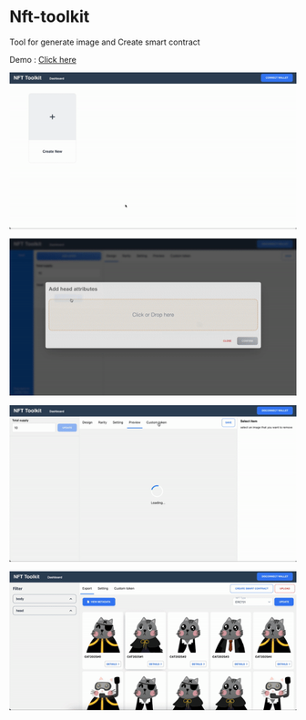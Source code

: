 # Nft-toolkit
Tool for generate image and Create smart contract 


Demo : 
[Click here ](http://128.199.68.242:8095/)




![exmple image 1](https://github.com/V9nineIX/nft-toolkit/blob/master/gen-image-step-1.gif)


![exmple image 2](https://github.com/V9nineIX/nft-toolkit/blob/master/gen-image-step-2.gif)


![exmple image 3](https://github.com/V9nineIX/nft-toolkit/blob/master/gen-image-step-3.gif)


![exmple image 4](https://github.com/V9nineIX/nft-toolkit/blob/master/example-create-smart-contract.gif)

